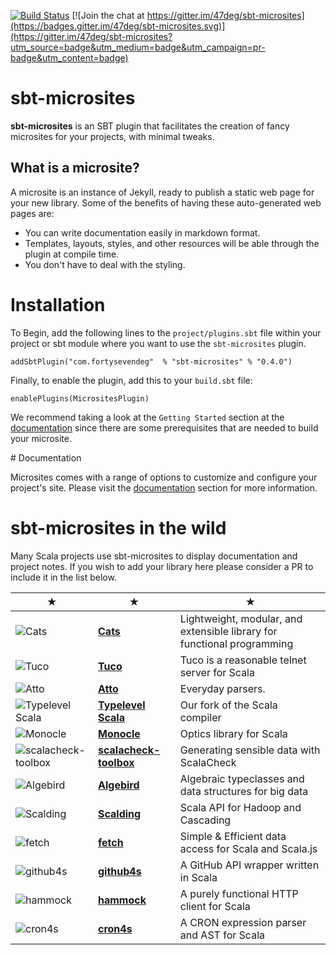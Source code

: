 [![Build Status](https://travis-ci.org/47deg/sbt-microsites.svg?branch=master)](https://travis-ci.org/47deg/sbt-microsites) [![Join the chat at https://gitter.im/47deg/sbt-microsites](https://badges.gitter.im/47deg/sbt-microsites.svg)](https://gitter.im/47deg/sbt-microsites?utm_source=badge&utm_medium=badge&utm_campaign=pr-badge&utm_content=badge)

# sbt-microsites

**sbt-microsites** is an SBT plugin that facilitates the creation of fancy microsites for your projects, with minimal tweaks.

## What is a microsite?

A microsite is an instance of Jekyll, ready to publish a static web page for your new library. Some of the benefits of having these auto-generated web pages are:

- You can write documentation easily in markdown format.
- Templates, layouts, styles, and other resources will be able through the plugin at compile time.
- You don't have to deal with the styling.

# Installation

To Begin, add the following lines to the `project/plugins.sbt` file within your project or sbt module where you want to use the `sbt-microsites` plugin.

```
addSbtPlugin("com.fortysevendeg"  % "sbt-microsites" % "0.4.0")
```

Finally, to enable the plugin, add this to your `build.sbt` file:
```
enablePlugins(MicrositesPlugin)
```

We recommend taking a look at the `Getting Started` section at the [documentation](https://47deg.github.io/sbt-microsites/docs/) since there are some prerequisites that are needed to build your microsite.

# Documentation

Microsites comes with a range of options to customize and configure your project's site. Please visit the [documentation](https://47deg.github.io/sbt-microsites/docs/) section for more information.

# sbt-microsites in the wild

Many Scala projects use sbt-microsites to display documentation and project notes. If you wish to add your library here please consider a PR to include it in the list below.

★ | ★ | ★
--- | --- | ---
![Cats](http://typelevel.org/cats/img/navbar_brand.png) | [**Cats**](http://typelevel.org/cats/) | Lightweight, modular, and extensible library for functional programming
![Tuco](https://tpolecat.github.io/tuco/img/navbar_brand.png) | [**Tuco**](https://tpolecat.github.io/tuco/) | Tuco is a reasonable telnet server for Scala
![Atto](https://tpolecat.github.io/atto/img/navbar_brand.png) | [**Atto**](https://tpolecat.github.io/atto/) | Everyday parsers.
![Typelevel Scala](http://typelevel.org/scala/img/navbar_brand.png) | [**Typelevel Scala**](http://typelevel.org/scala/) | Our fork of the Scala compiler
![Monocle](https://raw.githubusercontent.com/julien-truffaut/Monocle/master/image/black_icons/navbar_brand.png) | [**Monocle**](http://julien-truffaut.github.io/Monocle/) | Optics library for Scala
![scalacheck-toolbox](https://47deg.github.io/scalacheck-toolbox/img/navbar_brand.png) | [**scalacheck-toolbox**](https://47deg.github.io/scalacheck-toolbox/) | Generating sensible data with ScalaCheck
![Algebird](https://twitter.github.io/algebird/img/navbar_brand.png) | [**Algebird**](https://twitter.github.io/algebird/) | Algebraic typeclasses and data structures for big data
![Scalding](https://twitter.github.io/scalding/img/navbar_brand.png) | [**Scalding**](https://twitter.github.io/scalding/) | Scala API for Hadoop and Cascading
![fetch](https://47deg.github.io/fetch/img/navbar_brand.png) | [**fetch**](https://47deg.github.io/fetch/) | Simple & Efficient data access for Scala and Scala.js
![github4s](https://47deg.github.io/github4s/img/navbar_brand.png) | [**github4s**](https://47deg.github.io/github4s/) | A GitHub API wrapper written in Scala
![hammock](https://pepegar.github.io/hammock/img/navbar_brand.png) | [**hammock**](https://pepegar.github.io/hammock/) | A purely functional HTTP client for Scala
![cron4s](https://alonsodomin.github.io/cron4s/img/navbar_brand.png) | [**cron4s**](https://alonsodomin.github.io/cron4s) | A CRON expression parser and AST for Scala
